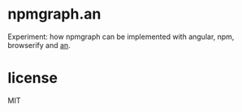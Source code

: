 # npmgraph.an

Experiment: how npmgraph can be implemented with angular, npm, browserify and [an](https://github.com/anvaka/an).

# license

MIT
